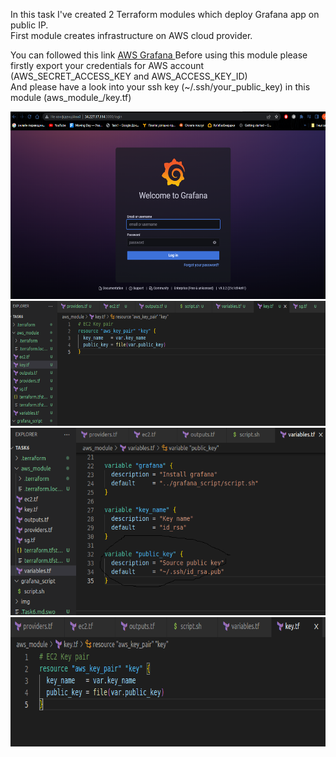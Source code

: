 In this task I've created 2 Terraform modules which deploy Grafana app on public IP. </br>
First module creates infrastructure on AWS cloud provider. </br>

You can followed this link <a href="http://34.227.17.114:3000/login" > AWS Grafana </a>
Before using this module please firstly export your credentials for AWS account (AWS_SECRET_ACCESS_KEY and AWS_ACCESS_KEY_ID) </br>
And please have a look into your ssh key (~/.ssh/your_public_key) in this module (aws_module_/key.tf)

<img src=img/1.png width="600" height="300">
<img src=img/2.png width="600" height="200">
<img src=img/3.png width="647" height="300">
<img src=img/4.png width="743" height="207">
